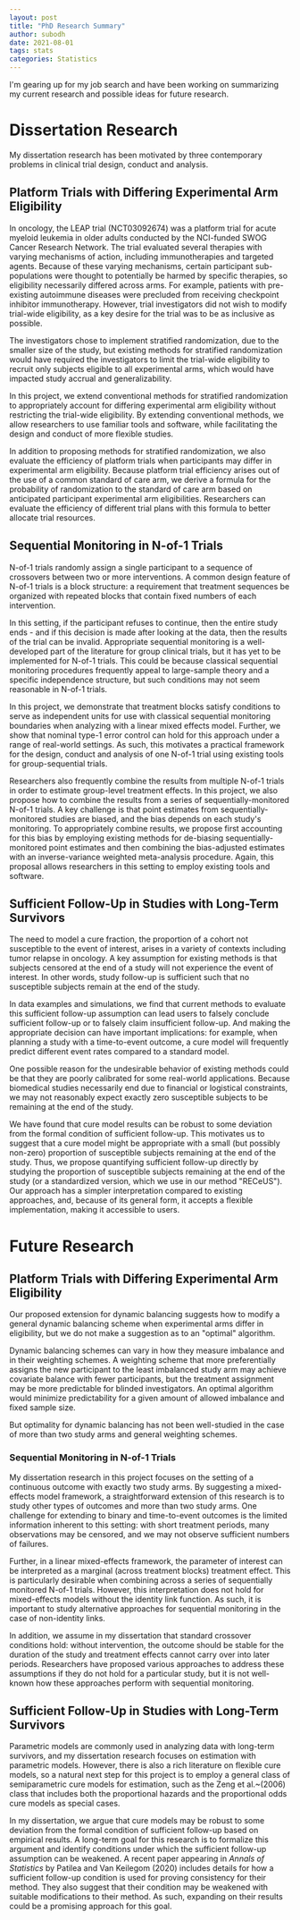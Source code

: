 ```yaml
---
layout: post
title: "PhD Research Summary"
author: subodh
date: 2021-08-01
tags: stats
categories: Statistics
---
```

    
I'm gearing up for my job search and have been working on summarizing my current research and possible ideas for future research.

# Dissertation Research

My dissertation research has been motivated by three contemporary problems in clinical trial design, conduct and analysis. 
	
## Platform Trials with Differing Experimental Arm Eligibility

In oncology, the LEAP trial (NCT03092674) was a platform trial for acute myeloid leukemia in older adults conducted by the NCI-funded SWOG Cancer Research Network. The trial evaluated several therapies with varying mechanisms of action, including  immunotherapies and targeted agents. Because of these varying mechanisms, certain participant sub-populations were thought to potentially be harmed by specific therapies, so eligibility necessarily differed across arms. For example, patients with pre-existing autoimmune diseases were precluded from receiving checkpoint inhibitor immunotherapy. However, trial investigators did not wish to modify trial-wide eligibility, as a key desire for the trial was to be as inclusive as possible.
	
The investigators chose to implement stratified randomization, due to the smaller size of the study, but existing methods for stratified randomization would have required the investigators to limit the trial-wide eligibility to recruit only subjects eligible to all experimental arms, which would have impacted study accrual and generalizability. 
	
In this project, we extend conventional methods for stratified randomization to appropriately account for differing experimental arm eligibility without restricting the trial-wide eligibility. By extending conventional methods, we allow researchers to use familiar tools and software, while facilitating the design and conduct of more flexible studies.
	
In addition to proposing methods for stratified randomization, we also evaluate the efficiency of platform trials when participants may differ in experimental arm eligibility. Because platform trial efficiency arises out of the use of a common standard of care arm, we derive a formula for the probability of randomization to the standard of care arm based on anticipated participant experimental arm eligibilities. Researchers can evaluate the efficiency of different trial plans with this formula to better allocate trial resources.
	
## Sequential Monitoring in N-of-1 Trials

N-of-1 trials randomly assign a single participant to a sequence of crossovers between two or more interventions. A common design feature of N-of-1 trials is a block structure: a requirement that treatment sequences be organized with repeated blocks that contain fixed numbers of each intervention. 
	
In this setting, if the participant refuses to continue, then the entire study ends - and if this decision is made after looking at the data, then the results of the trial can be invalid. Appropriate sequential monitoring is a well-developed part of the literature for group clinical trials, but it has yet to be implemented for N-of-1 trials. This could be because classical sequential monitoring procedures frequently appeal to large-sample theory and a specific independence structure, but such conditions may not seem reasonable in N-of-1 trials. 
	
In this project, we demonstrate that treatment blocks satisfy conditions to serve as independent units for use with classical sequential monitoring boundaries when analyzing with a linear mixed effects model. Further, we show that nominal type-1 error control can hold for this approach under a range of real-world settings. As such, this motivates a practical framework for the design, conduct and analysis of one N-of-1 trial using existing tools for group-sequential trials.
	
Researchers also frequently combine the results from multiple N-of-1 trials in order to estimate group-level treatment effects. In this project, we also propose how to combine the results from a series of sequentially-monitored N-of-1 trials. A key challenge is that point estimates from sequentially-monitored studies are biased, and the bias depends on each study's monitoring. To appropriately combine results, we propose first accounting for this bias by employing existing methods for de-biasing sequentially-monitored point estimates and then combining the bias-adjusted estimates with an inverse-variance weighted meta-analysis procedure. Again, this proposal allows researchers in this setting to employ existing tools and software.
	
## Sufficient Follow-Up in Studies with Long-Term Survivors

The need to model a cure fraction, the proportion of a cohort not susceptible to the event of interest, arises in a variety of contexts including tumor relapse in oncology. A key assumption for existing methods is that subjects censored at the end of a study will not experience the event of interest. In other words, study follow-up is sufficient such that no susceptible subjects remain at the end of the study.
	
In data examples and simulations, we find that current methods to evaluate this sufficient follow-up assumption can lead users to falsely conclude sufficient follow-up or to falsely claim insufficient follow-up. And making the appropriate decision can have important implications: for example, when planning a study with a time-to-event outcome, a cure model will frequently predict different event rates compared to a standard model.
	
One possible reason for the undesirable behavior of existing methods could be that they are poorly calibrated for some real-world applications. Because biomedical studies necessarily end due to financial or logistical constraints, we may not reasonably expect exactly zero susceptible subjects to be remaining at the end of the study. 
	
We have found that cure model results can be robust to some deviation from the formal condition of sufficient follow-up. This motivates us to suggest that a cure model might be appropriate with a small (but possibly non-zero) proportion of susceptible subjects remaining at the end of the study. Thus, we propose quantifying sufficient follow-up directly by studying the proportion of susceptible subjects remaining at the end of the study (or a standardized version, which we use in our method "RECeUS"). Our approach has a simpler interpretation compared to existing approaches, and, because of its general form, it accepts a flexible implementation, making it accessible to users.
	
# Future Research
	
## Platform Trials with Differing Experimental Arm Eligibility

Our proposed extension for dynamic balancing suggests how to modify a general dynamic balancing scheme when experimental arms differ in eligibility, but we do not make a suggestion as to an "optimal" algorithm.
	
Dynamic balancing schemes can vary in how they measure imbalance and in their weighting schemes. A weighting scheme that more preferentially assigns the new participant to the least imbalanced study arm may achieve covariate balance with fewer participants, but the treatment assignment may be more predictable for blinded investigators. An optimal algorithm would minimize predictability for a given amount of allowed imbalance and fixed sample size. 
	
But optimality for dynamic balancing has not been well-studied in the case of more than two study arms and general weighting schemes. 
	
### Sequential Monitoring in N-of-1 Trials

My dissertation research in this project focuses on the setting of a continuous outcome with exactly two study arms. By suggesting a mixed-effects model framework, a straightforward extension of this research is to study other types of outcomes and more than two study arms. One challenge for extending to binary and time-to-event outcomes is the limited information inherent to this setting: with short treatment periods, many observations may be censored, and we may not observe sufficient numbers of failures. 
	
Further, in a linear mixed-effects framework, the parameter of interest can be interpreted as a marginal (across treatment blocks) treatment effect. This is particularly desirable when combining across a series of sequentially monitored N-of-1 trials. However, this interpretation does not hold for mixed-effects models without the identity link function. As such, it is important to study alternative approaches for sequential monitoring in the case of non-identity links.
	
In addition, we assume in my dissertation that standard crossover conditions hold: without intervention, the outcome should be stable for the duration of the study and treatment effects cannot carry over into later periods. Researchers have proposed various approaches to address these assumptions if they do not hold for a particular study, but it is not well-known how these approaches perform with sequential monitoring. 
	
## Sufficient Follow-Up in Studies with Long-Term Survivors

Parametric models are commonly used in analyzing data with long-term survivors, and my dissertation research focuses on estimation with parametric models. However, there is also a rich literature on flexible cure models, so a natural next step for this project is to employ a general class of semiparametric cure models for estimation, such as the Zeng et al.~(2006) class that includes both the proportional hazards and the proportional odds cure models as special cases. 
	
In my dissertation, we argue that cure models may be robust to some deviation from the formal condition of sufficient follow-up based on empirical results. A long-term goal for this research is to formalize this argument and identify conditions under which the sufficient follow-up assumption can be weakened. A recent paper appearing in _Annals of Statistics_ by Patilea and Van Keilegom (2020) includes details for how a sufficient follow-up condition is used for proving consistency for their method. They also suggest that their condition may be weakened with suitable modifications to their method. As such, expanding on their results could be a promising approach for this goal.
